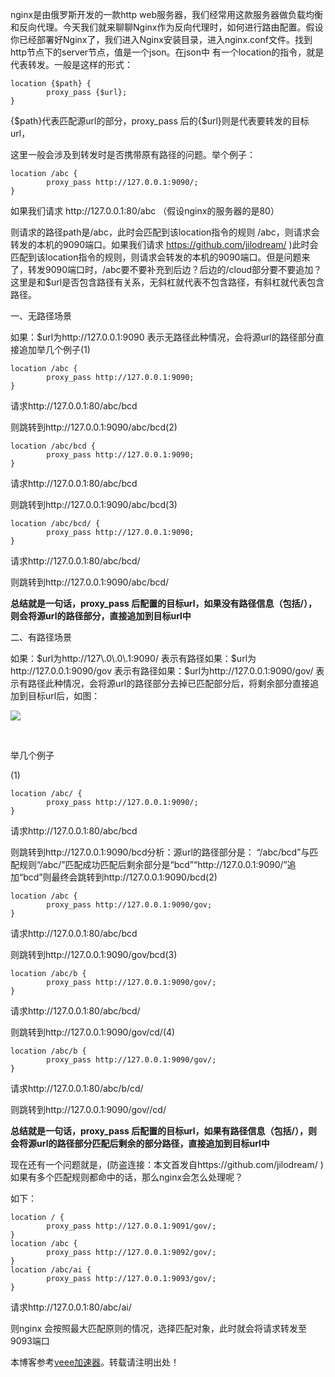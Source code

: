 
nginx是由俄罗斯开发的一款http web服务器，我们经常用这款服务器做负载均衡和反向代理。今天我们就来聊聊Nginx作为反向代理时，如何进行路由配置。假设你已经部署好Nginx了，我们进入Nginx安装目录，进入nginx.conf文件。找到http节点下的server节点，值是一个json。在json中 有一个location的指令，就是代表转发。一般是这样的形式：




```
location {$path} {
        proxy_pass {$url};
}
```


{$path}代表匹配源url的部分，proxy\_pass 后的{$url}则是代表要转发的目标url，


这里一般会涉及到转发时是否携带原有路径的问题。举个例子：




```
location /abc {
        proxy_pass http://127.0.0.1:9090/;
}
```


如果我们请求 http://127\.0\.0\.1:80/abc （假设nginx的服务器的是80）


则请求的路径path是/abc，此时会匹配到该location指令的规则 /abc，则请求会转发的本机的9090端口。如果我们请求 https://github.com/jilodream/ )此时会匹配到该location指令的规则，则请求会转发的本机的9090端口。但是问题来了，转发9090端口时，/abc要不要补充到后边？后边的/cloud部分要不要追加？这里是和$url是否包含路径有关系，无斜杠就代表不包含路径，有斜杠就代表包含路径。


一、无路径场景


如果：$url为http://127\.0\.0\.1:9090 表示无路径此种情况，会将源url的路径部分直接追加举几个例子(1\)




```
location /abc {
        proxy_pass http://127.0.0.1:9090;
}
```


请求http://127\.0\.0\.1:80/abc/bcd


则跳转到http://127\.0\.0\.1:9090/abc/bcd(2\)




```
location /abc/bcd {
        proxy_pass http://127.0.0.1:9090;
}
```


请求http://127\.0\.0\.1:80/abc/bcd


则跳转到http://127\.0\.0\.1:9090/abc/bcd(3\)




```
location /abc/bcd/ {
        proxy_pass http://127.0.0.1:9090;
}
```


请求http://127\.0\.0\.1:80/abc/bcd/


则跳转到http://127\.0\.0\.1:9090/abc/bcd/


**总结就是一句话，proxy\_pass 后配置的目标url，如果没有路径信息（包括/），则会将源url的路径部分，直接追加到目标url中**


二、有路径场景


如果：$url为http://127\.0\.0\.1:9090/ 表示有路径如果：$url为http://127\.0\.0\.1:9090/gov 表示有路径如果：$url为http://127\.0\.0\.1:9090/gov/ 表示有路径此种情况，会将源url的路径部分去掉已匹配部分后，将剩余部分直接追加到目标url后，如图：


![](https://img2024.cnblogs.com/blog/704073/202411/704073-20241120172947050-1388844150.png)


 


举几个例子


(1\)




```
location /abc/ {
        proxy_pass http://127.0.0.1:9090/;
}
```


请求http://127\.0\.0\.1:80/abc/bcd


则跳转到http://127\.0\.0\.1:9090/bcd分析：源url的路径部分是： “/abc/bcd”与匹配规则“/abc/”匹配成功匹配后剩余部分是“bcd”“http://127\.0\.0\.1:9090/”追加“bcd”则最终会跳转到http://127\.0\.0\.1:9090/bcd(2\)




```
location /abc {
        proxy_pass http://127.0.0.1:9090/gov;
}
```


请求http://127\.0\.0\.1:80/abc/bcd


则跳转到http://127\.0\.0\.1:9090/gov/bcd(3\)




```
location /abc/b {
        proxy_pass http://127.0.0.1:9090/gov/;
}
```


请求http://127\.0\.0\.1:80/abc/bcd/


则跳转到http://127\.0\.0\.1:9090/gov/cd/(4\)




```
location /abc/b {
        proxy_pass http://127.0.0.1:9090/gov/;
}
```


请求http://127\.0\.0\.1:80/abc/b/cd/


则跳转到http://127\.0\.0\.1:9090/gov//cd/


**总结就是一句话，proxy\_pass 后配置的目标url，如果有路径信息（包括/），则会将源url的路径部分匹配后剩余的部分路径，直接追加到目标url中**


现在还有一个问题就是，(防盗连接：本文首发自https://github.com/jilodream/ )如果有多个匹配规则都命中的话，那么nginx会怎么处理呢？


如下：




```
location / {
        proxy_pass http://127.0.0.1:9091/gov/;
}
location /abc {
        proxy_pass http://127.0.0.1:9092/gov/;
}
location /abc/ai {
        proxy_pass http://127.0.0.1:9093/gov/;
}
```


请求http://127\.0\.0\.1:80/abc/ai/


则nginx 会按照最大匹配原则的情况，选择匹配对象，此时就会将请求转发至9093端口


 本博客参考[veee加速器](https://liuyunzhuge.com)。转载请注明出处！

